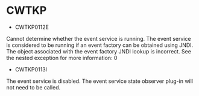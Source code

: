 # CWTKP

- CWTKP0112E

Cannot determine whether the event service is running. The event service is considered to be running if an event factory can be obtained using JNDI. The object associated with the event factory JNDI lookup is incorrect. See the nested exception for more information: 0
- CWTKP0113I

The event service is disabled.  The event service state observer plug-in will not need to be called.